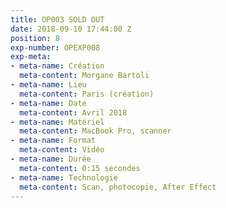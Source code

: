 ```yaml
---
title: OP003 SOLD OUT
date: 2018-09-10 17:44:00 Z
position: 8
exp-number: OPEXP008
exp-meta:
- meta-name: Création
  meta-content: Morgane Bartoli
- meta-name: Lieu
  meta-content: Paris (création)
- meta-name: Date
  meta-content: Avril 2018
- meta-name: Matériel
  meta-content: MacBook Pro, scanner
- meta-name: Format
  meta-content: Vidéo
- meta-name: Durée
  meta-content: 0:15 secondes
- meta-name: Technologie
  meta-content: Scan, photocopie, After Effect
---
```


